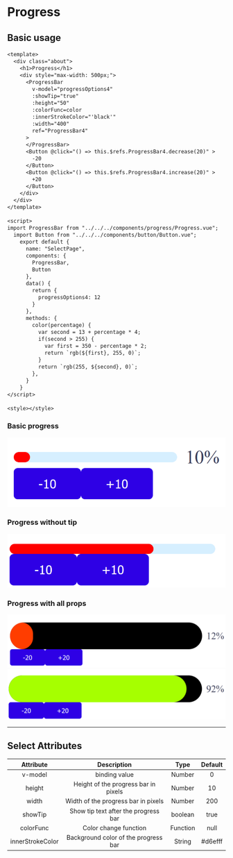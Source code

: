 # Progress

## Basic usage
```vue
<template>
  <div class="about">
    <h1>Progress</h1>
    <div style="max-width: 500px;">
      <ProgressBar
        v-model="progressOptions4"
        :showTip="true"
        :height="50"
        :colorFunc=color
        :innerStrokeColor="'black'"
        :width="400"
        ref="ProgressBar4"
      > 
      </ProgressBar>
      <Button @click="() => this.$refs.ProgressBar4.decrease(20)" >
        -20
      </Button>
      <Button @click="() => this.$refs.ProgressBar4.increase(20)" >
        +20
      </Button>
    </div>
  </div>
</template>

<script>
import ProgressBar from "../../../components/progress/Progress.vue";
  import Button from "../../../components/button/Button.vue";
    export default {
      name: "SelectPage",
      components: {
        ProgressBar,
        Button
      },
      data() {
        return {
          progressOptions4: 12
        }
      },
      methods: {
        color(percentage) {
          var second = 13 + percentage * 4;
          if(second > 255) {
            var first = 350 - percentage * 2;
            return `rgb(${first}, 255, 0)`;
          }
          return `rgb(255, ${second}, 0)`;
        },
      }
    }
</script>

<style></style>
```
### Basic progress
![Basic Progress](DocAssets/basic_progress.png)
### Progress without tip
![Progress Without Tip](DocAssets/Progress_without_tip.png)
### Progress with all props
![Progress With All Props](DocAssets/Progress_with_all_props.png)
![Progress With All Props](DocAssets/Progress_with_all_props2.png)
___
## Select Attributes

|Attribute|Description          | Type   |Default|
|:-------:|:-------------------:|:------:|:-------:|
|v-model  |binding value        |Number  |0        |
|height |Height of the progress bar in pixels|Number|10|
|width|Width of the progress bar in pixels|Number|200|
|showTip|Show tip text after the progress bar|boolean|true|
|colorFunc|Color change function|Function|null|
|innerStrokeColor|Background color of the progress bar|String|#d6efff|
